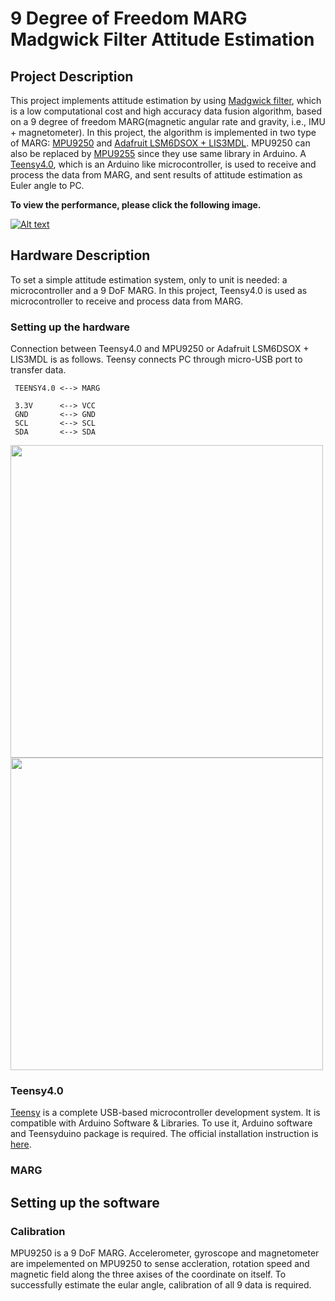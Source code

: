 # 9 Degree of Freedom MARG Madgwick Filter Attitude Estimation

## Project Description
This project implements attitude estimation by using [Madgwick filter](https://x-io.co.uk/open-source-imu-and-ahrs-algorithms/), which is a low computational cost and high accuracy data fusion algorithm, based on a 9 degree of freedom MARG(magnetic angular rate and gravity, i.e., IMU + magnetometer). In this project, the algorithm is implemented in two type of MARG: [MPU9250](https://www.amazon.com/HiLetgo-Gyroscope-Acceleration-Accelerator-Magnetometer/dp/B01I1J0Z7Y/ref=sr_1_4?dchild=1&keywords=MPU9250&qid=1597109421&sr=8-4) and 
[Adafruit LSM6DSOX + LIS3MDL](https://www.adafruit.com/product/4517).
MPU9250 can also be replaced by [MPU9255](https://www.amazon.com/UCTRONICS-MPU-9255-Compass-Accelerometer-Gyroscope/dp/B01DIGRR8U/ref=sr_1_3?dchild=1&keywords=MPU9255&qid=1597109290&sr=8-3) since they use same library in Arduino. A [Teensy4.0](https://www.pjrc.com/teensy-4-0/), which is an Arduino like microcontroller, is used to receive and process the data from MARG, and sent results of attitude estimation as Euler angle to PC.

**To view the performance, please click the following image.**

[![Alt text](https://img.youtube.com/vi/iOwcov_5z3c/0.jpg)](https://www.youtube.com/watch?v=iOwcov_5z3c)

## Hardware Description

To set a simple attitude estimation system, only to unit is needed: a microcontroller and a 9 DoF MARG. In this project, Teensy4.0 is used as microcontroller to receive and process data from MARG.

### Setting up the hardware
Connection between Teensy4.0 and MPU9250 or Adafruit LSM6DSOX + LIS3MDL is as follows. Teensy connects PC through micro-USB port to transfer data.
```
 TEENSY4.0 <--> MARG
 
 3.3V      <--> VCC
 GND       <--> GND
 SCL       <--> SCL
 SDA       <--> SDA
```
<img src="https://github.com/DonovanZhu/MPU9250_Madgwick_Filter/blob/master/Teensy_MPU9250_Connection.jpg" height="500"> <img src="https://github.com/DonovanZhu/MPU9250_Madgwick_Filter/blob/master/Teensy_Adafruit_Connection.jpg" height="500">

### Teensy4.0
[Teensy](https://www.pjrc.com/teensy/) is a complete USB-based microcontroller development system. It is compatible with Arduino Software & Libraries. To use it, Arduino software and Teensyduino package is required. The official installation instruction is [here](https://www.pjrc.com/teensy/td_download.html).

### MARG

## Setting up the software

### Calibration
MPU9250 is a 9 DoF MARG. Accelerometer, gyroscope and magnetometer are impelemented on MPU9250 to sense accleration, rotation speed and magnetic field along the three axises of the coordinate on itself. To successfully estimate the eular angle, calibration of all 9 data is required.
